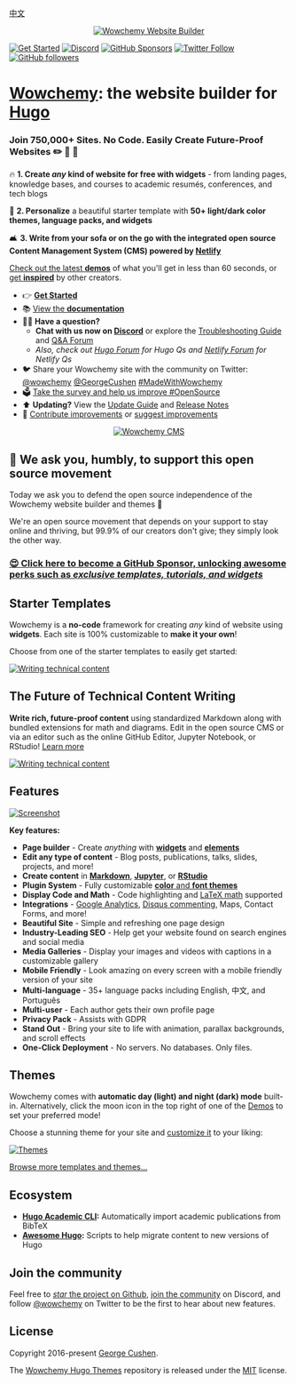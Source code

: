 [中文](https://wowchemy.com/zh/)

<p align="center"><a href="https://wowchemy.com/hugo-themes/" target="_blank" rel="noopener"><img src="https://wowchemy.com/media/sharing.png" alt="Wowchemy Website Builder"></a></p>

[![Get Started](https://img.shields.io/badge/-Get%20started-ff4655?style=for-the-badge)](https://wowchemy.com/hugo-themes/)
[![Discord](https://img.shields.io/discord/722225264733716590?style=for-the-badge)](https://discord.com/channels/722225264733716590/742892432458252370/742895548159492138)
[![GitHub Sponsors](https://img.shields.io/github/sponsors/gcushen?label=%E2%9D%A4%EF%B8%8F%20sponsor&style=for-the-badge)](https://github.com/sponsors/gcushen)
[![Twitter Follow](https://img.shields.io/twitter/follow/wowchemy?label=Follow%20on%20Twitter&style=for-the-badge)](https://twitter.com/wowchemy)
[![GitHub followers](https://img.shields.io/github/followers/gcushen?label=Follow%20on%20GH&style=for-the-badge)](https://github.com/gcushen)

# [Wowchemy](https://wowchemy.com): the website builder for [Hugo](https://gohugo.io)

### Join 750,000+ Sites. No Code. Easily Create Future-Proof Websites ✏️ 📰 🚀

🔥 **1. Create _any_ kind of website for free with widgets** - from landing pages, knowledge bases, and courses to academic resumés, conferences, and tech blogs

🎨 **2. Personalize** a beautiful starter template with **50+ light/dark color themes, language packs, and widgets**

🛋 **3. Write from your sofa or on the go with the integrated open source Content Management System (CMS) powered by [Netlify](https://www.netlify.com/)**

[Check out the latest **demos**](https://wowchemy.com/hugo-themes/) of what you'll get in less than 60 seconds, or [get **inspired**](https://wowchemy.com/creators/) by other creators.

- 👉 [**Get Started**](https://wowchemy.com/hugo-themes/)
- 📚 [View the **documentation**](https://wowchemy.com/docs/)
- 🙋‍♀️ **Have a question?**
  - **Chat with us now on [Discord](https://discord.gg/z8wNYzb)** or explore the [Troubleshooting Guide]() and [Q&A Forum](https://github.com/wowchemy/wowchemy-hugo-themes/discussions)
  - _Also, check out [Hugo Forum](https://discourse.gohugo.io) for Hugo Qs and [Netlify Forum](https://answers.netlify.com/) for Netlify Qs_
- 🐦 Share your Wowchemy site with the community on Twitter: [@wowchemy](https://twitter.com/wowchemy) [@GeorgeCushen](https://twitter.com/GeorgeCushen) [#MadeWithWowchemy](https://twitter.com/search?q=%23MadeWithWowchemy&src=typed_query)
- 🗳 [Take the survey and help us improve #OpenSource](https://forms.gle/NioD9VhUg7PNmdCAA)
- ⬆️ **Updating?** View the [Update Guide](https://wowchemy.com/docs/hugo-tutorials/update/) and [Release Notes](https://github.com/wowchemy/wowchemy-hugo-themes/releases)
- 🚀 [Contribute improvements](CONTRIBUTING.md) or [suggest improvements](https://github.com/wowchemy/wowchemy-hugo-themes/issues)

<p align="center"><a href="https://wowchemy.com/docs/getting-started/hugo-cms/" target="_blank" rel="noopener"><img src="./.github/media/write-from-phone.gif" alt="Wowchemy CMS"></a></p>

## 💙 We ask you, humbly, to support this open source movement

Today we ask you to defend the open source independence of the Wowchemy website builder and themes 🐧

We're an open source movement that depends on your support to stay online and thriving, but 99.9% of our creators don't give; they simply look the other way.

### [😍️ Click here to become a GitHub Sponsor, unlocking awesome perks such as _exclusive templates, tutorials, and widgets_](https://github.com/sponsors/gcushen)

## Starter Templates

Wowchemy is a **no-code** framework for creating _any_ kind of website using **widgets**. Each site is 100% customizable to **make it your own**!

Choose from one of the starter templates to easily get started:

[![Writing technical content](./.github/media/starters.webp)](https://wowchemy.com/hugo-themes/)

## The Future of Technical Content Writing

**Write rich, future-proof content** using standardized Markdown along with bundled extensions for math and diagrams. Edit in the open source CMS or via an editor such as the online GitHub Editor, Jupyter Notebook, or RStudio! [Learn more](https://wowchemy.com/docs/content/writing-markdown-latex/)

[![Writing technical content](https://wowchemy.com/uploads/readmes/writing-technical-content.gif)](https://academic-demo.netlify.app/post/writing-technical-content/)

## Features

[![Screenshot](./.github/media/academic.png)](https://wowchemy.com)

**Key features:**

- **Page builder** - Create _anything_ with [**widgets**](https://wowchemy.com/docs/page-builder/) and [**elements**](https://wowchemy.com/docs/content/writing-markdown-latex/)
- **Edit any type of content** - Blog posts, publications, talks, slides, projects, and more!
- **Create content** in [**Markdown**](https://wowchemy.com/docs/writing-markdown-latex/), [**Jupyter**](https://wowchemy.com/docs/import/jupyter/), or [**RStudio**](https://wowchemy.com/docs/install-locally/)
- **Plugin System** - Fully customizable [**color** and **font themes**](https://wowchemy.com/hugo-themes/)
- **Display Code and Math** - Code highlighting and [LaTeX math](https://en.wikibooks.org/wiki/LaTeX/Mathematics) supported
- **Integrations** - [Google Analytics](https://analytics.google.com), [Disqus commenting](https://disqus.com), Maps, Contact Forms, and more!
- **Beautiful Site** - Simple and refreshing one page design
- **Industry-Leading SEO** - Help get your website found on search engines and social media
- **Media Galleries** - Display your images and videos with captions in a customizable gallery
- **Mobile Friendly** - Look amazing on every screen with a mobile friendly version of your site
- **Multi-language** - 35+ language packs including English, 中文, and Português
- **Multi-user** - Each author gets their own profile page
- **Privacy Pack** - Assists with GDPR
- **Stand Out** - Bring your site to life with animation, parallax backgrounds, and scroll effects
- **One-Click Deployment** - No servers. No databases. Only files.

## Themes

Wowchemy comes with **automatic day (light) and night (dark) mode** built-in. Alternatively, click the moon icon in the top right of one of the [Demos](https://wowchemy.com/hugo-themes/) to set your preferred mode!

Choose a stunning theme for your site and [customize it](https://wowchemy.com/docs/customization/#custom-theme) to your liking:

[![Themes](./.github/media/themes.png)](https://wowchemy.com/hugo-themes/)

[Browse more templates and themes...](https://wowchemy.com/hugo-themes/)

## Ecosystem

- **[Hugo Academic CLI](https://github.com/wowchemy/hugo-academic-cli/):** Automatically import academic publications from BibTeX
- **[Awesome Hugo](https://github.com/wowchemy/awesome-hugo):** Scripts to help migrate content to new versions of Hugo

## Join the community

Feel free to [_star_ the project on Github](https://github.com/wowchemy/wowchemy-hugo-themes), [join the community](https://discord.gg/z8wNYzb) on Discord, and follow [@wowchemy](https://twitter.com/wowchemy) on Twitter to be the first to hear about new features.

## License

Copyright 2016-present [George Cushen](https://georgecushen.com).

The [Wowchemy Hugo Themes](https://github.com/wowchemy/wowchemy-hugo-themes/) repository is released under the [MIT](https://github.com/wowchemy/wowchemy-hugo-themes/blob/main/LICENSE.md) license.
